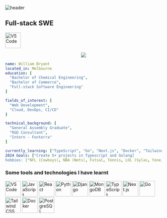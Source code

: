 
![header](https://capsule-render.vercel.app/api?type=waving&color=timeGradient&height=200&section=header&text=Hi%20there!&fontSize=60)


## Full-stack SWE

<a href="https://www.linkedin.com/in/william-bryant-al/" target="_blank"><img height="50" src="https://cdn2.iconfinder.com/data/icons/social-media-applications/64/social_media_applications_14-linkedin-1024.png" alt="VS Code"></a>

<div align="center">
<img src="https://media0.giphy.com/media/v1.Y2lkPTc5MGI3NjExd2RheGZlY2VmeDZqZzYwcjR6dTM1aWtoNzh6NjlnZ3p5YTlyOG1ubCZlcD12MV9pbnRlcm5hbF9naWZfYnlfaWQmY3Q9Zw/JqmupuTVZYaQX5s094/giphy.webp"></img>
</div>

```yaml
name: William Bryant
located_in: Melbourne
education: [
  "Bachelor of Chemical Engineering",
  "Bachelor of Commerce",
  "Full-stack Software Engineering"
]

fields_of_interest: [
  "Web Development",
  "Cloud, DevOps, CI/CD"
]

technical_background: [
  "General Assembly Graduate",
  "R&D Consultant",
  "Intern - Fonterra"
]

currently_learning: ["TypeScript", "Go", "Next.js", "Docker", "TailwindCSS", "AWS Solutions Architect"]
2024 Goals: ["Create 5+ projects in Typescript and Golang]
hobbies: ["NFL (Cowboys), NBA (Nets), Futsal, Tennis, LOL (Sylas, Yone, Akali)"]
```

### Some tools and technologies I have learnt

<a href="https://code.visualstudio.com/" target="_blank"><img height="50" src="https://cdn1.iconfinder.com/data/icons/akar-vol-2/24/vscode-fill-128.png" alt="VS Code"></a>
<a href="https://www.javascript.com/" target="_blank"><img height="50" src="https://cdn1.iconfinder.com/data/icons/ionicons-fill-vol-2/512/logo-javascript-1024.png" alt="JavaScript"></a>
<a href="https://react.dev/" target="_blank"><img height="50" src="https://cdn0.iconfinder.com/data/icons/logos-brands-in-colors/128/react-1024.png" alt="React"></a>
<a href="https://www.python.org/" target="_blank"><img height="50" src="https://cdn3.iconfinder.com/data/icons/logos-and-brands-adobe/512/267_Python-1024.png" alt="Python"></a>
<a href="https://www.djangoproject.com/" target="_blank"><img height="50" src="https://cdn2.iconfinder.com/data/icons/boxicons-logos/24/bxl-django-1024.png" alt="Django"></a>
<a href="https://www.mongodb.com/" target="_blank"><img height="50" src="https://cdn4.iconfinder.com/data/icons/logos-3/512/mongodb-2-512.png" alt="MongoDB"></a>
<a href="https://www.typescriptlang.org/" target="_blank"><img height="50" src="https://cdn3.iconfinder.com/data/icons/teenyicons-outline-vol-3/15/typescript-1024.png" alt="TypeScript"></a>
<a href="https://nextjs.org/" target="_blank"><img height="50" src="https://cdn1.iconfinder.com/data/icons/akar-vol-1/24/nextjs-fill-1024.png" alt="Next.js"></a>
<a href="https://go.dev/" target="_blank"><img height="50" src="https://cdn3.iconfinder.com/data/icons/font-awesome-brands/640/golang-1024.png" alt="Go"></a>
<a href="https://tailwindcss.com/" target="_blank"><img height="50" src="https://cdn3.iconfinder.com/data/icons/teenyicons-outline-vol-3/15/tailwind-1024.png" alt="Tailwind CSS"></a>
<a href="https://www.docker.com/" target="_blank"><img height="50" src="https://cdn1.iconfinder.com/data/icons/ionicons-fill-vol-2/512/logo-docker-1024.png" alt="Docker"></a>
<a href="https://www.postgresql.org/" target="_blank"><img height="50" src="https://cdn4.iconfinder.com/data/icons/logos-brands-5/24/postgresql-1024.png" alt="PostgreSQL"></a>




